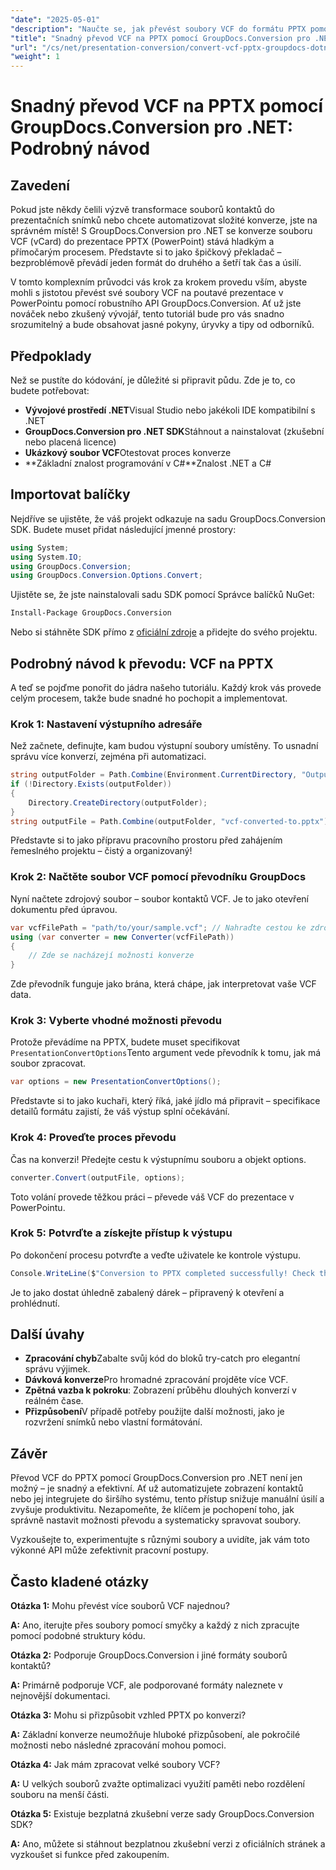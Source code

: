 ```yaml
---
"date": "2025-05-01"
"description": "Naučte se, jak převést soubory VCF do formátu PPTX pomocí nástroje GroupDocs.Conversion pro .NET. Tato podrobná příručka zahrnuje nastavení, konverzi a integraci do vašich aplikací."
"title": "Snadný převod VCF na PPTX pomocí GroupDocs.Conversion pro .NET – podrobný návod"
"url": "/cs/net/presentation-conversion/convert-vcf-pptx-groupdocs-dotnet/"
"weight": 1
---
```


# Snadný převod VCF na PPTX pomocí GroupDocs.Conversion pro .NET: Podrobný návod

## Zavedení

Pokud jste někdy čelili výzvě transformace souborů kontaktů do prezentačních snímků nebo chcete automatizovat složité konverze, jste na správném místě! S GroupDocs.Conversion pro .NET se konverze souboru VCF (vCard) do prezentace PPTX (PowerPoint) stává hladkým a přímočarým procesem. Představte si to jako špičkový překladač – bezproblémově převádí jeden formát do druhého a šetří tak čas a úsilí. 

V tomto komplexním průvodci vás krok za krokem provedu vším, abyste mohli s jistotou převést své soubory VCF na poutavé prezentace v PowerPointu pomocí robustního API GroupDocs.Conversion. Ať už jste nováček nebo zkušený vývojář, tento tutoriál bude pro vás snadno srozumitelný a bude obsahovat jasné pokyny, úryvky a tipy od odborníků.


## Předpoklady

Než se pustíte do kódování, je důležité si připravit půdu. Zde je to, co budete potřebovat:

- **Vývojové prostředí .NET**Visual Studio nebo jakékoli IDE kompatibilní s .NET
- **GroupDocs.Conversion pro .NET SDK**Stáhnout a nainstalovat (zkušební nebo placená licence)
- **Ukázkový soubor VCF**Otestovat proces konverze
- **Základní znalost programování v C#**Znalost .NET a C#


## Importovat balíčky

Nejdříve se ujistěte, že váš projekt odkazuje na sadu GroupDocs.Conversion SDK. Budete muset přidat následující jmenné prostory:

```csharp
using System;
using System.IO;
using GroupDocs.Conversion;
using GroupDocs.Conversion.Options.Convert;
```

Ujistěte se, že jste nainstalovali sadu SDK pomocí Správce balíčků NuGet:

```bash
Install-Package GroupDocs.Conversion
```

Nebo si stáhněte SDK přímo z [oficiální zdroje](https://releases.groupdocs.com/conversion/net/) a přidejte do svého projektu.


## Podrobný návod k převodu: VCF na PPTX

A teď se pojďme ponořit do jádra našeho tutoriálu. Každý krok vás provede celým procesem, takže bude snadné ho pochopit a implementovat.


### Krok 1: Nastavení výstupního adresáře

Než začnete, definujte, kam budou výstupní soubory umístěny. To usnadní správu více konverzí, zejména při automatizaci.

```csharp
string outputFolder = Path.Combine(Environment.CurrentDirectory, "Output");
if (!Directory.Exists(outputFolder))
{
    Directory.CreateDirectory(outputFolder);
}
string outputFile = Path.Combine(outputFolder, "vcf-converted-to.pptx");
```

Představte si to jako přípravu pracovního prostoru před zahájením řemeslného projektu – čistý a organizovaný!


### Krok 2: Načtěte soubor VCF pomocí převodníku GroupDocs

Nyní načtete zdrojový soubor – soubor kontaktů VCF. Je to jako otevření dokumentu před úpravou.

```csharp
var vcfFilePath = "path/to/your/sample.vcf"; // Nahraďte cestou ke zdrojovému souboru
using (var converter = new Converter(vcfFilePath))
{
    // Zde se nacházejí možnosti konverze
}
```

Zde převodník funguje jako brána, která chápe, jak interpretovat vaše VCF data.


### Krok 3: Vyberte vhodné možnosti převodu

Protože převádíme na PPTX, budete muset specifikovat `PresentationConvertOptions`Tento argument vede převodník k tomu, jak má soubor zpracovat.

```csharp
var options = new PresentationConvertOptions();
```

Představte si to jako kuchaři, který říká, jaké jídlo má připravit – specifikace detailů formátu zajistí, že váš výstup splní očekávání.


### Krok 4: Proveďte proces převodu

Čas na konverzi! Předejte cestu k výstupnímu souboru a objekt options.

```csharp
converter.Convert(outputFile, options);
```

Toto volání provede těžkou práci – převede váš VCF do prezentace v PowerPointu.


### Krok 5: Potvrďte a získejte přístup k výstupu

Po dokončení procesu potvrďte a veďte uživatele ke kontrole výstupu.

```csharp
Console.WriteLine($"Conversion to PPTX completed successfully! Check the output at {outputFolder}");
```

Je to jako dostat úhledně zabalený dárek – připravený k otevření a prohlédnutí.


## Další úvahy

- **Zpracování chyb**Zabalte svůj kód do bloků try-catch pro elegantní správu výjimek.
- **Dávková konverze**Pro hromadné zpracování projděte více VCF.
- **Zpětná vazba k pokroku**: Zobrazení průběhu dlouhých konverzí v reálném čase.
- **Přizpůsobení**V případě potřeby použijte další možnosti, jako je rozvržení snímků nebo vlastní formátování.


## Závěr

Převod VCF do PPTX pomocí GroupDocs.Conversion pro .NET není jen možný – je snadný a efektivní. Ať už automatizujete zobrazení kontaktů nebo jej integrujete do širšího systému, tento přístup snižuje manuální úsilí a zvyšuje produktivitu. Nezapomeňte, že klíčem je pochopení toho, jak správně nastavit možnosti převodu a systematicky spravovat soubory.

Vyzkoušejte to, experimentujte s různými soubory a uvidíte, jak vám toto výkonné API může zefektivnit pracovní postupy.


## Často kladené otázky

**Otázka 1:** Mohu převést více souborů VCF najednou?  

**A:** Ano, iterujte přes soubory pomocí smyčky a každý z nich zpracujte pomocí podobné struktury kódu.

**Otázka 2:** Podporuje GroupDocs.Conversion i jiné formáty souborů kontaktů?  

**A:** Primárně podporuje VCF, ale podporované formáty naleznete v nejnovější dokumentaci.

**Otázka 3:** Mohu si přizpůsobit vzhled PPTX po konverzi?  

**A:** Základní konverze neumožňuje hluboké přizpůsobení, ale pokročilé možnosti nebo následné zpracování mohou pomoci.

**Otázka 4:** Jak mám zpracovat velké soubory VCF?  

**A:** U velkých souborů zvažte optimalizaci využití paměti nebo rozdělení souboru na menší části.

**Otázka 5:** Existuje bezplatná zkušební verze sady GroupDocs.Conversion SDK?  

**A:** Ano, můžete si stáhnout bezplatnou zkušební verzi z oficiálních stránek a vyzkoušet si funkce před zakoupením.
